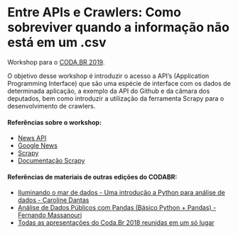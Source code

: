# Entre APIs e Crawlers: Como sobreviver quando a informação não está em um .csv


Workshop para o [CODA.BR 2019](https://coda.escoladedados.org/).

O objetivo desse workshop é introduzir o acesso a API’s (Application Programming Interface) que são uma espécie de interface com os dados de determinada aplicação, a exemplo da API do Github e da câmara dos deputados, bem como introduzir a utilização da ferramenta Scrapy para o desenvolvimento de crawlers.


#### Referências sobre o workshop:
- [News API](https://newsapi.org/s/google-news-br-api)
- [Google News](https://news.google.com/?hl=pt-BR&gl=BR&ceid=BR:pt-419)
- [Scrapy](https://scrapy.org/)
- [Documentação Scrapy](https://docs.scrapy.org/en/latest/)

#### Referências de materiais de outras edições do CODABR:
- [Iluminando o mar de dados - Uma introdução a Python para análise de dados - Caroline Dantas](https://github.com/Caaddss/coda.br_workshop/blob/master/Coda.br.ipynb)
- [Análise de Dados Públicos com Pandas (Básico Python + Pandas) - Fernando Massanouri](https://www.dropbox.com/s/84jveh6gp1m0579/masanoripybr14.txt?dl=0)
- [Todas as apresentações do Coda.Br 2018 reunidas em um só lugar](https://escoladedados.org/2018/11/apresentacoes-codabr-2018/)